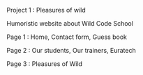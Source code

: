 Project 1 : Pleasures of wild

Humoristic website about Wild Code School

Page 1 : Home, Contact form, Guess book

Page 2 : Our students, Our trainers, Euratech

Page 3 : Pleasures of Wild

